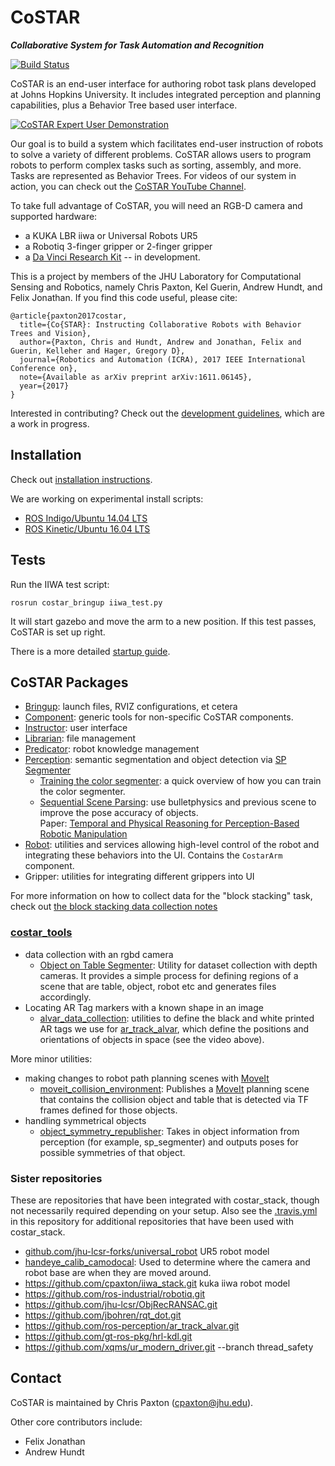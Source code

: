 # CoSTAR 

***Collaborative System for Task Automation and Recognition***

[![Build Status](https://travis-ci.org/cpaxton/costar_stack.svg?branch=master)](https://travis-ci.org/cpaxton/costar_stack)

CoSTAR is an end-user interface for authoring robot task plans developed at Johns Hopkins University. It includes integrated perception and planning capabilities, plus a Behavior Tree based user interface.

[![CoSTAR Expert User Demonstration](https://img.youtube.com/vi/TPXcWU-5qfM/0.jpg)](https://youtu.be/TPXcWU-5qfM "CoSTAR Expert User Demonstration")

Our goal is to build a system which facilitates end-user instruction of robots to solve a variety of different problems. CoSTAR allows users to program robots to perform complex tasks such as sorting, assembly, and more. Tasks are represented as Behavior Trees. For videos of our system in action, you can check out the [CoSTAR YouTube Channel](https://www.youtube.com/playlist?list=PLF86ez-NVmyEDgpmwpnpM6LyNwtkiWxAf).

To take full advantage of CoSTAR, you will need an RGB-D camera and supported hardware:
  - a KUKA LBR iiwa or Universal Robots UR5
  - a Robotiq 3-finger gripper or 2-finger gripper
  - a [Da Vinci Research Kit](https://github.com/jhu-dvrk/dvrk-ros) -- in development.

This is a project by members of the JHU Laboratory for Computational Sensing and Robotics, namely Chris Paxton, Kel Guerin, Andrew Hundt, and Felix Jonathan. If you find this code useful, please cite:
```
@article{paxton2017costar,
  title={Co{STAR}: Instructing Collaborative Robots with Behavior Trees and Vision},
  author={Paxton, Chris and Hundt, Andrew and Jonathan, Felix and Guerin, Kelleher and Hager, Gregory D},
  journal={Robotics and Automation (ICRA), 2017 IEEE International Conference on},
  note={Available as arXiv preprint arXiv:1611.06145},
  year={2017}
}
```

Interested in contributing? Check out the [development guidelines](docs/development.md), which are a work in progress.

## Installation

Check out [installation instructions](docs/install.md).

We are working on experimental install scripts:
  - [ROS Indigo/Ubuntu 14.04 LTS](install_indigo.sh)
  - [ROS Kinetic/Ubuntu 16.04 LTS](install_kinetic.sh)

## Tests

Run the IIWA test script:
```
rosrun costar_bringup iiwa_test.py
```

It will start gazebo and move the arm to a new position. If this test passes, CoSTAR is set up right.

There is a more detailed [startup guide](docs/startup.md).

## CoSTAR Packages

  * [Bringup](costar_bringup/Readme.md): launch files, RVIZ configurations, et cetera
  * [Component](costar_component/Readme.md): generic tools for non-specific CoSTAR components.
  * [Instructor](costar_instructor/Readme.md): user interface
  * [Librarian](costar_librarian/Readme.md): file management
  * [Predicator](costar_predicator/Readme.md): robot knowledge management
  * [Perception](costar_perception/Readme.md): semantic segmentation and object detection via [SP Segmenter](https://github.com/jhu-lcsr/sp_segmenter)
    * [Training the color segmenter](docs/collect_data.md): a quick overview of how you can train the color segmenter.
    * [Sequential Scene Parsing](costar_perception/sequential_scene_parsing): use bulletphysics and previous scene to improve the pose accuracy of objects. <br> Paper: [Temporal and Physical Reasoning for Perception-Based Robotic Manipulation](https://arxiv.org/abs/1710.03948)
  * [Robot](costar_robot/Readme.md): utilities and services allowing high-level control of the robot and integrating these behaviors into the UI. Contains the `CostarArm` component.
  * Gripper: utilities for integrating different grippers into UI
 
For more information on how to collect data for the "block stacking" task, check out [the block stacking data collection notes](docs/collect_data.md)

### [costar_tools](costar_tools/Readme.md)

- data collection with an rgbd camera
    - [Object on Table Segmenter](costar_tools/object_on_table_segmenter/README.md): Utility for dataset collection with depth cameras. It provides a simple process for defining regions of a scene that are table, object, robot etc and generates files accordingly.
- Locating AR Tag markers with a known shape in an image
    - [alvar_data_collection](costar_tools/alvar_data_collection/README.md): utilities to define the black and white printed AR tags we use for [ar_track_alvar](https://github.com/ros-perception/ar_track_alvar), which define the positions and orientations of objects in space (see the video above).

More minor utilities:

- making changes to robot path planning scenes with [MoveIt](https://moveit.ros.org/)
    - [moveit_collision_environment](costar_tools/moveit_collision_environment/README.md): Publishes a [MoveIt](https://moveit.ros.org/) planning scene that contains the collision object and table that is detected via TF frames defined for those objects.
- handling symmetrical objects
  - [object_symmetry_republisher](costar_tools/object_symmetry_republisher/Readme.md): Takes in object information from perception (for example, sp_segmenter) and outputs poses for possible symmetries of that object.
    
### Sister repositories

These are repositories that have been integrated with costar_stack, though not necessarily required depending on your setup.
Also see the [.travis.yml](.travis.yml) in this repository for additional repositories that have been used with costar_stack.

- [github.com/jhu-lcsr-forks/universal_robot](https://github.com/jhu-lcsr-forks/universal_robot) UR5 robot model
- [handeye_calib_camodocal](https://github.com/jhu-lcsr/handeye_calib_camodocal): Used to determine where the camera and robot base are when they are moved around.
- https://github.com/cpaxton/iiwa_stack.git kuka iiwa robot model
- https://github.com/ros-industrial/robotiq.git  
- https://github.com/jhu-lcsr/ObjRecRANSAC.git  
- https://github.com/jbohren/rqt_dot.git  
- https://github.com/ros-perception/ar_track_alvar.git
- https://github.com/gt-ros-pkg/hrl-kdl.git
- https://github.com/xqms/ur_modern_driver.git --branch thread_safety


## Contact

CoSTAR is maintained by Chris Paxton (cpaxton@jhu.edu).

Other core contributors include:
  * Felix Jonathan
  * Andrew Hundt
